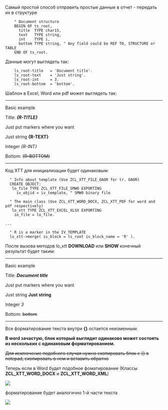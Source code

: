 Самый простой способ отправить простые данные в отчет - передать их в структуре
```abap
    " Document structure
    BEGIN OF ts_root,
      title  TYPE char15,
      text   TYPE string,
      int    TYPE i,
      bottom TYPE string, " Any field could be REF TO, STRUCTURE or TABLE
    END OF ts_root.
```

Данные могут выглядеть так:
```abap
    ls_root-title   = 'Document title'.
    ls_root-text    = 'Just string'.
    ls_root-int     = 3.
    ls_root-bottom  = 'bottom'.
```

Шаблон в Excel, Word или pdf может выглядеть так:

***
Basic example

Title: **_{R-TITLE}_**

Just put markers where you want

Just string    **{R-TEXT}**

Integer        _{R-INT}_

Bottom: ~~{R-BOTTOM}~~
***

Код XTT для инициализации будет одинаковым:
```abap
  " Info about template (Use ZCL_XTT_FILE_OAOR for tr. OAOR)
  CREATE OBJECT:
   lo_file TYPE ZCL_XTT_FILE_SMW0 EXPORTING
     iv_objid = iv_template, " SMW0 binary file

  " The main class (Use ZCL_XTT_WORD_DOCX, ZCL_XTT_PDF for word and pdf respectively)
   lo_xtt TYPE ZCL_XTT_EXCEL_XLSX EXPORTING
    io_file = lo_file.

...

  " R is a marker in the IV_TEMPLATE
  lo_xtt->merge( is_block = ls_root iv_block_name = 'R' ).
```

После вызова методов lo_xtt **DOWNLOAD** или **SHOW** конечный результат будет таким:

***
Basic example

Title: **_Document title_**

Just put markers where you want

Just string    **Just string**

Integer        _3_

Bottom: ~~bottom~~
***

Все форматирование текста внутри **{}** остается неизменным.

**В word зачастую, блок который выглядит одинаково может состоять из нескольких с одинаковым форматированием.**

~~Для исключение подобного случая нужно скопировать блок с {} в notepad, скопировать в нем и вставить обратно~~

Теперь если в Word будет подобное фоматирование (Классы **ZCL_XTT_WORD_DOCX** и **ZCL_XTT_WORD_XML**)

![](https://raw.githubusercontent.com/wiki/bizhuka/xtt/img/01_word_part_text.png)

форматирование будет аналогично 1-й части текста

![](https://raw.githubusercontent.com/wiki/bizhuka/xtt/img/01_word_part_text_f.png)